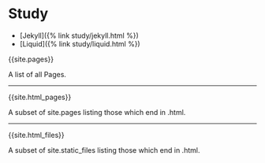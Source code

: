 # Study
- [Jekyll]({% link study/jekyll.html %})
- [Liquid]({% link study/liquid.html %})

{{site.pages}}
	

A list of all Pages.

<hr>

{{site.html_pages}}
	

A subset of site.pages listing those which end in .html.

<hr>

{{site.html_files}}
	

A subset of site.static_files listing those which end in .html.